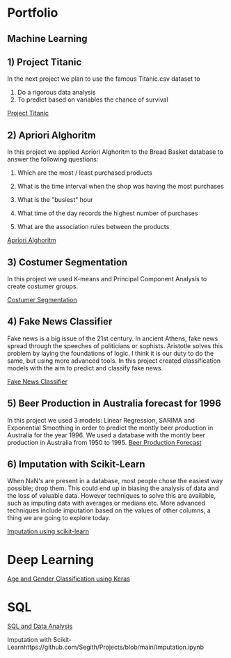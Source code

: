 # Portfolio

## Machine Learning

## 1) Project Titanic
In the next project we plan to use the famous Titanic.csv dataset to 
1) Do a rigorous data analysis
2) To predict based on variables the chance of survival

[Project Titanic](https://github.com/Segith/Projects/blob/main/Proiect%20TITANIC.ipynb)


## 2) Apriori Alghoritm

In this project we applied Apriori Alghoritm to the Bread Basket database to answer the following questions:
1) Which are the most / least purchased products

2) What is the time interval when the shop was having the most purchases

3) What is the "busiest" hour

4) What time of the day records the highest number of purchases

5) What are the association rules between the products

[Apriori Alghoritm](https://github.com/Segith/Projects/blob/main/Apropri.ipynb)


## 3) Costumer Segmentation

In this project we used K-means and Principal Component Analysis to create costumer groups.

[Costumer Segmentation](https://github.com/Segith/Projects/blob/main/Costumer%20Segmentation.ipynb)

## 4) Fake News Classifier 

Fake news is a big issue of the 21st century. In ancient Athens, fake news spread through the speeches of politicians or sophists. Aristotle solves this problem by laying the foundations of logic. I think it is our duty to do the same, but using more advanced tools. In this project created classification models with the aim to predict and classify fake news.

[Fake News Classifier](https://github.com/Segith/Projects/blob/main/Fake%20News%20Project.ipynb)

## 5) Beer Production in Australia forecast for 1996

In this project we used 3 models: Linear Regression, SARIMA and Exponential Smoothing in order to predict the montly beer production in Australia for the year 1996. We used a database with the montly beer production in Australia from 1950 to 1995. 
[Beer Production Forecast](https://github.com/Segith/Projects/blob/main/Monthly%20Beer%20Production%20Australia%20for%201996.ipynb)


## 6) Imputation with Scikit-Learn
When NaN's are present in a database, most people chose the easiest way possible; drop them. This could end up in biasing the analysis of data and the loss of valuable data. However techniques to solve this are available, such as imputing data with averages or medians etc. More advanced techniques include imputation based on the values of other columns, a thing we are going to explore today.

[Imputation using scikit-learn](https://github.com/Segith/Projects/blob/main/Imputation.ipynb)

# Deep Learning
[Age and Gender Classification using Keras](https://github.com/Segith/Projects/blob/main/Age%20and%20Gender%20classification.zip)

# SQL

[SQL and Data Analysis](https://github.com/Segith/Projects/blob/main/SQL%2C%20EDA%20and%20DA.ipynb)

Imputation with Scikit-Learnhttps://github.com/Segith/Projects/blob/main/Imputation.ipynb
